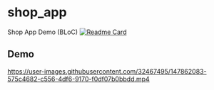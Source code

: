 # shop_app

Shop App Demo (BLoC)
[![Readme Card](https://github-readme-stats.vercel.app/api/pin/?username=MoSala7&repo=shop_app-BLoC-)](https://github.com/anuraghazra/github-readme-stats)

## Demo

https://user-images.githubusercontent.com/32467495/147862083-575c4682-c556-4df6-9170-f0df07b0bbdd.mp4

